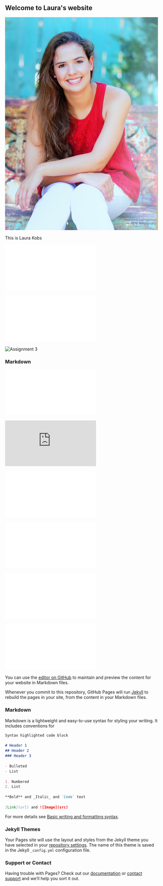 ## Welcome to Laura's website


![my picture](IMG_0515.JPG)

This is Laura Kobs

![Assignment 1](file:///C:/Users/merry/Documents/Assignment%20Reading%201.htm)

![Assignment 2](file:///C:/Users/merry/Documents/Assignment%202.htm)

![Assignment 3]()

### Markdown

![Lab 0](file:///C:/Users/merry/Documents/LAB1.html)

![Lab 1](https://lask21.github.io/LAB1.html)

![Lab 2](file:///C:/Users/merry/Documents/LAB2.html)

![Lab 3](file:///C:/Users/merry/Documents/Lab3.html)

![Lab 4](file:///C:/Users/merry/Documents/Lab4.html)

![Lab 5](file:///C:/Users/merry/Documents/Lab5.html)

You can use the [editor on GitHub](https://github.com/LASK21/lask21.github.io/edit/main/README.md) to maintain and preview the content for your website in Markdown files.

Whenever you commit to this repository, GitHub Pages will run [Jekyll](https://jekyllrb.com/) to rebuild the pages in your site, from the content in your Markdown files.

### Markdown

Markdown is a lightweight and easy-to-use syntax for styling your writing. It includes conventions for

```markdown
Syntax highlighted code block

# Header 1
## Header 2
### Header 3

- Bulleted
- List

1. Numbered
2. List

**Bold** and _Italic_ and `Code` text

[Link](url) and ![Image](src)
```

For more details see [Basic writing and formatting syntax](https://docs.github.com/en/github/writing-on-github/getting-started-with-writing-and-formatting-on-github/basic-writing-and-formatting-syntax).

### Jekyll Themes

Your Pages site will use the layout and styles from the Jekyll theme you have selected in your [repository settings](https://github.com/LASK21/lask21.github.io/settings/pages). The name of this theme is saved in the Jekyll `_config.yml` configuration file.

### Support or Contact

Having trouble with Pages? Check out our [documentation](https://docs.github.com/categories/github-pages-basics/) or [contact support](https://support.github.com/contact) and we’ll help you sort it out.
